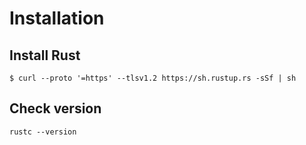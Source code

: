 # Installation

## Install Rust

```
$ curl --proto '=https' --tlsv1.2 https://sh.rustup.rs -sSf | sh
```

## Check version

```
rustc --version
```
